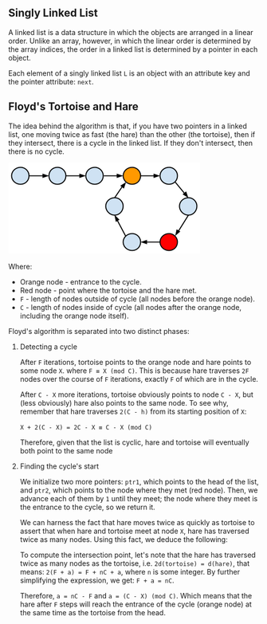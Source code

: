 ## Singly Linked List
A linked list is a data structure in which the objects are arranged in a linear order. Unlike an array, however, in which the linear order is determined by the array indices, the order in a linked list is determined by a pointer in each object.

Each element of a singly linked list `L` is an object with an attribute key and the pointer attribute: `next`.

## Floyd's Tortoise and Hare
The idea behind the algorithm is that, if you have two pointers in a linked list, one moving twice as fast (the hare) than the other (the tortoise), then if they intersect, there is a cycle in the linked list. If they don't intersect, then there is no cycle.

![floyds-circle](./images/floyds-circle.png)

Where:
* Orange node - entrance to the cycle.
* Red node - point where the tortoise and the hare met.
* `F` - length of nodes outside of cycle (all nodes before the orange node).
* `C` - length of nodes inside of cycle (all nodes after the orange node, including the orange node itself).

Floyd's algorithm is separated into two distinct phases:
1. Detecting a cycle

    After `F` iterations, tortoise points to the orange node and hare points to some node `X`. where `F ≡ X (mod C)`. This is because hare traverses `2F` nodes over the course of `F` iterations, exactly `F` of which are in the cycle.

    After `C - X` more iterations, tortoise obviously points to node `C - X`, but (less obviously) hare also points to the same node. To see why, remember that hare traverses `2(C - h)` from its starting position of `X`:

    `X + 2(C - X) = 2C - X ≡ C - X (mod C)`

    Therefore, given that the list is cyclic, hare and tortoise will eventually both point to the same node

2. Finding the cycle's start

    We initialize two more pointers: `ptr1`, which points to the head of the list, and `ptr2`, which points to the node where they met (red node). Then, we advance each of them by `1` until they meet; the node where they meet is the entrance to the cycle, so we return it.

    We can harness the fact that hare moves twice as quickly as tortoise to assert that when hare and tortoise meet at node `X`, hare has traversed twice as many nodes. Using this fact, we deduce the following:

    To compute the intersection point, let's note that the hare has traversed twice as many nodes as the tortoise, i.e. `2d(tortoise) = d(hare)`, that means: `2(F + a) = F + nC + a`, where `n` is some integer. By further simplifying the expression, we get: `F + a = nC`.

    Therefore, `a = nC - F` and `a = (C - X) (mod C)`. Which means that the hare after `F` steps will reach the entrance of the cycle (orange node) at the same time as the tortoise from the head.
